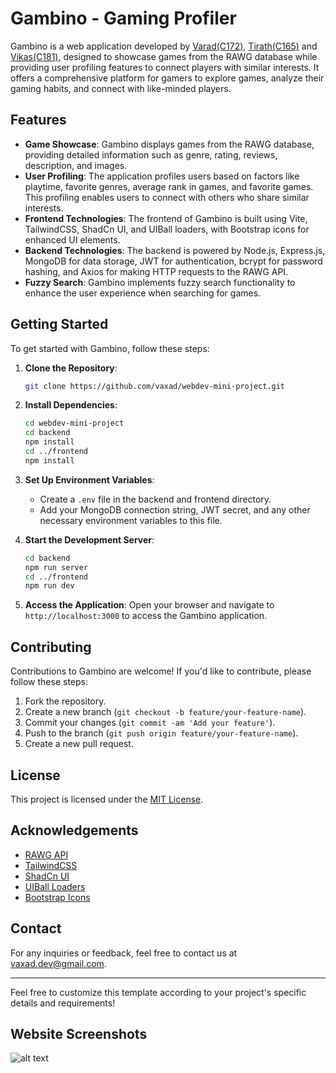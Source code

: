 # Gambino - Gaming Profiler

Gambino is a web application developed by [Varad(C172)](https://github.com/vaxad), [Tirath(C165)](https://github.com/Tirath5504) and [Vikas(C181)](https://github.com/codesbyvikas), designed to showcase games from the RAWG database while providing user profiling features to connect players with similar interests. It offers a comprehensive platform for gamers to explore games, analyze their gaming habits, and connect with like-minded players.

## Features

- **Game Showcase**: Gambino displays games from the RAWG database, providing detailed information such as genre, rating, reviews, description, and images.
- **User Profiling**: The application profiles users based on factors like playtime, favorite genres, average rank in games, and favorite games. This profiling enables users to connect with others who share similar interests.
- **Frontend Technologies**: The frontend of Gambino is built using Vite, TailwindCSS, ShadCn UI, and UIBall loaders, with Bootstrap icons for enhanced UI elements.
- **Backend Technologies**: The backend is powered by Node.js, Express.js, MongoDB for data storage, JWT for authentication, bcrypt for password hashing, and Axios for making HTTP requests to the RAWG API.
- **Fuzzy Search**: Gambino implements fuzzy search functionality to enhance the user experience when searching for games.
  
## Getting Started

To get started with Gambino, follow these steps:

1. **Clone the Repository**: 
   ```bash
   git clone https://github.com/vaxad/webdev-mini-project.git
   ```

2. **Install Dependencies**: 
   ```bash
   cd webdev-mini-project
   cd backend
   npm install
   cd ../frontend
   npm install
   ```

3. **Set Up Environment Variables**: 
   - Create a `.env` file in the backend and frontend directory.
   - Add your MongoDB connection string, JWT secret, and any other necessary environment variables to this file.

4. **Start the Development Server**: 
   ```bash
   cd backend
   npm run server
   cd ../frontend
   npm run dev
   ```

5. **Access the Application**: 
   Open your browser and navigate to `http://localhost:3000` to access the Gambino application.

## Contributing

Contributions to Gambino are welcome! If you'd like to contribute, please follow these steps:

1. Fork the repository.
2. Create a new branch (`git checkout -b feature/your-feature-name`).
3. Commit your changes (`git commit -am 'Add your feature'`).
4. Push to the branch (`git push origin feature/your-feature-name`).
5. Create a new pull request.

## License

This project is licensed under the [MIT License](LICENSE).

## Acknowledgements

- [RAWG API](https://rawg.io/apidocs)
- [TailwindCSS](https://tailwindcss.com/)
- [ShadCn UI](https://shadcn-ui.vercel.app/)
- [UIBall Loaders](https://github.com/ui-ball/loaders)
- [Bootstrap Icons](https://icons.getbootstrap.com/)

## Contact

For any inquiries or feedback, feel free to contact us at [vaxad.dev@gmail.com](mailto:vaxad.dev@gmail.com).

---

Feel free to customize this template according to your project's specific details and requirements!

## Website Screenshots 

![alt text]('https://github.com/vaxad/webdev-mini-project/tree/main/website_photos/Screenshot%202024-05-01%20202354.png')

